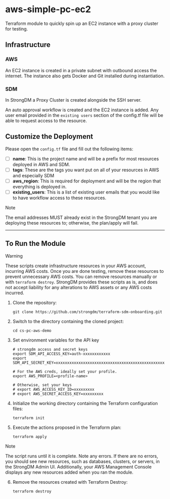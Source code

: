 # aws-simple-pc-ec2

Terraform module to quickly spin up an EC2 instance with a proxy cluster for testing.

## Infrastructure

### AWS

An EC2 instance is created in a private subnet with outbound access the internet. The instance also gets Docker and Git installed during instantiation.

### SDM

In StrongDM a Proxy Cluster is created alongside the SSH server.

An auto approval workflow is created and the EC2 instance is added. Any user email provided in the `existing users` section of the config.tf file will be able to request access to the resource.

## Customize the Deployment

Please open the `config.tf` file and fill out the following items:

- [ ] **name**: This is the project name and will be a prefix for most resources deployed in AWS and SDM.
- [ ] **tags**: These are the tags you want put on all of your resources in AWS and especially SDM
- [ ] **aws_region**: This is required for deployment and will be the region that everything is deployed in.
- [ ] **existing_users**: This is a list of existing user emails that you would like to have workflow access to these resources.

> [!NOTE]
> The email addresses MUST already exist in the StrongDM tenant you are deploying these resources to; otherwise, the plan/apply will fail.

---

## To Run the Module

> [!WARNING]
> These scripts create infrastructure resources in your AWS account, incurring AWS costs. Once you are done testing, remove these resources to prevent unnecessary AWS costs. You can remove resources manually or with `terraform destroy`. StrongDM provides these scripts as is, and does not accept liability for any alterations to AWS assets or any AWS costs incurred.

1. Clone the repository:

   ```shell
   git clone https://github.com/strongdm/terraform-sdm-onboarding.git
   ```

2. Switch to the directory containing the cloned project:

   ```shell
   cd cs-pc-aws-demo
   ```

3. Set environment variables for the API key

   ```shell
   # strongdm access and secret keys
   export SDM_API_ACCESS_KEY=auth-xxxxxxxxxxxx
   export SDM_API_SECRET_KEY=xxxxxxxxxxxxxxxxxxxxxxxxxxxxxxxxxxxxxxxxxxxxxxxx

   # For the AWS creds, ideally set your profile.
   export AWS_PROFILE=<profile-name>

   # Otherwise, set your keys
   # export AWS_ACCESS_KEY_ID=xxxxxxxxx
   # export AWS_SECRET_ACCESS_KEY=xxxxxxxxx
   ```

4. Initialize the working directory containing the Terraform configuration files:

   ```shell
   terraform init
   ```

5. Execute the actions proposed in the Terraform plan:

   ```shell
   terraform apply
   ```

> [!NOTE]
> The script runs until it is complete. Note any errors. If there are no errors, you should see new resources, such as databases, clusters, or servers, in the StrongDM Admin UI. Additionally, your AWS Management Console displays any new resources added when you ran the module.

6. Remove the resources created with Terraform Destroy:

   ```shell
   terraform destroy
   ```

